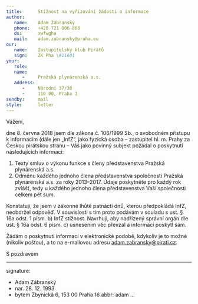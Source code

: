 ```yaml
---
title:      Stížnost na vyřizování žádosti o informace
author:
   name:    Adam Zábranský
   phone:   +420 721 006 868
   ds:      xwfwgha
   mail:    adam.zabransky@praha.eu
our:
   name:    Zastupitelský klub Pirátů
   sign:    ZK Pha \#11601
your:
   role:    
   name:    
      -     Pražská plynárenská a.s.
   address:
      -     Národní 37/38
      -     110 00, Praha 1
sendby:     mail
style:      letter
---
```


Vážení,

dne 8. června 2018 jsem dle zákona č. 106/1999 Sb., o svobodném přístupu k informacím (dále jen „InfZ“, jako fyzická osoba – zastupitel hl. m. Prahy za Českou pirátskou stranu – Vás jako povinný subjekt požádal o poskytnutí následujících informací:

1. Texty smluv o výkonu funkce s členy představenstva Pražská plynárenská a.s. 
2. Odměnu každého jednoho člena představenstva společnosti Pražská plynárenská a.s. za roky 2013–2017. Údaje poskytněte pro každý rok zvlášť, tedy u každého jednoho člena představenstva Vaší společnosti celkem pět sum. 

Konstatuji, že jsem v zákonné lhůtě patnácti dnů, kterou předpokládá InfZ, neobdržel odpověď. V souvislosti s tím proto podávám v souladu s ust. § 16a odst. 1 písm. b) InfZ stížnost. Navrhuji, aby nadřízený správní orgán dle ust. § 16a odst. 6 písm. c) usnesením věc převzal a informaci poskytl sám.

Žádám o poskytnutí informací v elektronické podobě, kdykoliv je to možné (nikoliv poštou), a to na e-mailovou adresu adam.zabransky@pirati.cz. 

S pozdravem

---
signature:
  - Adam Zábranský
  - nar. 28. 12. 1993
  - bytem Zbynická 6, 153 00 Praha 16
abbr:       adam
...
